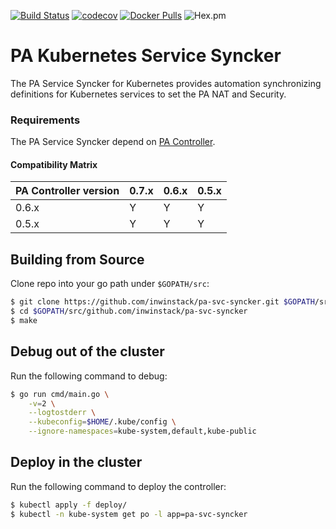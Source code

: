 [![Build Status](https://travis-ci.org/inwinstack/pa-svc-syncker.svg?branch=master)](https://travis-ci.org/inwinstack/pa-svc-syncker) [![codecov](https://codecov.io/gh/inwinstack/pa-svc-syncker/branch/master/graph/badge.svg)](https://codecov.io/gh/inwinstack/pa-svc-syncker) [![Docker Pulls](https://img.shields.io/docker/pulls/inwinstack/pa-svc-syncker.svg)](https://hub.docker.com/r/inwinstack/pa-svc-syncker/) ![Hex.pm](https://img.shields.io/hexpm/l/plug.svg)
# PA Kubernetes Service Syncker
The PA Service Syncker for Kubernetes provides automation synchronizing definitions for Kubernetes services to set the PA NAT and Security.

### Requirements
The PA Service Syncker depend on [PA Controller](https://github.com/inwinstack/pa-controller).

#### Compatibility Matrix

| PA Controller version | 0.7.x | 0.6.x | 0.5.x | 
|-----------------------|-------|-------|-------| 
| 0.6.x                 | Y     | Y     | Y     |
| 0.5.x                 | Y     | Y     | Y     |

## Building from Source
Clone repo into your go path under `$GOPATH/src`:
```sh
$ git clone https://github.com/inwinstack/pa-svc-syncker.git $GOPATH/src/github.com/inwinstack/pa-svc-syncker
$ cd $GOPATH/src/github.com/inwinstack/pa-svc-syncker
$ make
```

## Debug out of the cluster
Run the following command to debug:
```sh
$ go run cmd/main.go \
    -v=2 \
    --logtostderr \
    --kubeconfig=$HOME/.kube/config \
    --ignore-namespaces=kube-system,default,kube-public 
```

## Deploy in the cluster
Run the following command to deploy the controller:
```sh
$ kubectl apply -f deploy/
$ kubectl -n kube-system get po -l app=pa-svc-syncker
```
